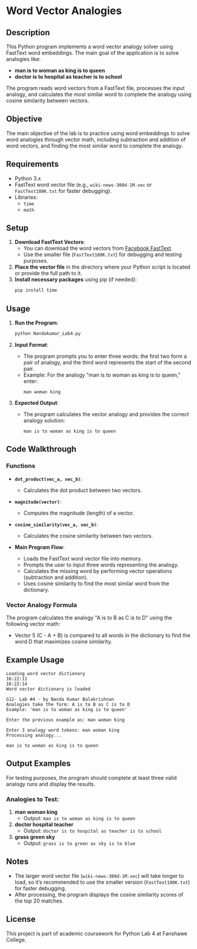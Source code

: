 # Word Vector Analogies

## Description
This Python program implements a word vector analogy solver using FastText word embeddings. The main goal of the application is to solve analogies like:
- **man is to woman as king is to queen**
- **doctor is to hospital as teacher is to school**

The program reads word vectors from a FastText file, processes the input analogy, and calculates the most similar word to complete the analogy using cosine similarity between vectors.

## Objective
The main objective of the lab is to practice using word embeddings to solve word analogies through vector math, including subtraction and addition of word vectors, and finding the most similar word to complete the analogy.

## Requirements
- Python 3.x
- FastText word vector file (e.g., `wiki-news-300d-1M.vec` or `FastText100K.txt` for faster debugging).
- Libraries:
  - `time`
  - `math`

## Setup
1. **Download FastText Vectors**:
   - You can download the word vectors from [Facebook FastText](https://fasttext.cc/docs/en/english-vectors.html).
   - Use the smaller file (`FastText100K.txt`) for debugging and testing purposes.
2. **Place the vector file** in the directory where your Python script is located or provide the full path to it.
3. **Install necessary packages** using pip (if needed):
   ```bash
   pip install time
   ```

## Usage
1. **Run the Program**:
   ```bash
   python Nandakumar_Lab4.py
   ```
2. **Input Format**:
   - The program prompts you to enter three words: the first two form a pair of analogy, and the third word represents the start of the second pair.
   - Example: For the analogy "man is to woman as king is to queen," enter:
     ```
     man woman king
     ```

3. **Expected Output**:
   - The program calculates the vector analogy and provides the correct analogy solution:
     ```
     man is to woman as king is to queen
     ```

## Code Walkthrough

### Functions

- **`dot_product(vec_a, vec_b)`**:
  - Calculates the dot product between two vectors.
  
- **`magnitude(vector)`**:
  - Computes the magnitude (length) of a vector.
  
- **`cosine_similarity(vec_a, vec_b)`**:
  - Calculates the cosine similarity between two vectors.
  
- **Main Program Flow**:
  - Loads the FastText word vector file into memory.
  - Prompts the user to input three words representing the analogy.
  - Calculates the missing word by performing vector operations (subtraction and addition).
  - Uses cosine similarity to find the most similar word from the dictionary.

### Vector Analogy Formula
The program calculates the analogy "A is to B as C is to D" using the following vector math:
- Vector 5 (C - A + B) is compared to all words in the dictionary to find the word D that maximizes cosine similarity.

## Example Usage
```
Loading word vector dictionary
16:22:11
16:22:14
Word vector dictionary is loaded

G12- Lab #4 - by Nanda Kumar Balakrishnan
Analogies take the form: A is to B as C is to D
Example: 'man is to woman as king is to queen'

Enter the previous example as: man woman king

Enter 3 analogy word tokens: man woman king
Processing analogy...

man is to woman as king is to queen
```

## Output Examples
For testing purposes, the program should complete at least three valid analogy runs and display the results.

### Analogies to Test:
1. **man woman king**
   - Output: `man is to woman as king is to queen`
2. **doctor hospital teacher**
   - Output: `doctor is to hospital as teacher is to school`
3. **grass green sky**
   - Output: `grass is to green as sky is to blue`

## Notes
- The larger word vector file (`wiki-news-300d-1M.vec`) will take longer to load, so it’s recommended to use the smaller version (`FastText100K.txt`) for faster debugging.
- After processing, the program displays the cosine similarity scores of the top 20 matches.

## License
This project is part of academic coursework for Python Lab 4 at Fanshawe College.
